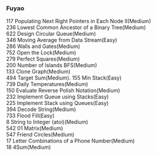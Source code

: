 ### Fuyao
 117 Populating Next Right Pointers in Each Node II(Medium)  
 236 Lowest Common Ancestor of a Binary Tree(Medium)  
 622 Design Circular Queue(Medium)  
 346 Moving Average from Data Stream(Easy)  
 286 Walls and Gates(Medium)  
 752 Open the Lock(Medium)  
 279 Perfect Squares(Medium)  
 200 Number of Islands BFS(Medium)  
 133 Clone Graph(Medium)  
 494 Target Sum(Medium). 
 155 Min Stack(Easy)  
 739 Daily Temperatures(Medium)  
 150 Evaluate Reverse Polish Notation(Medium)  
 232 Implement Queue using Stacks(Easy)  
 225 Implement Stack using Queues(Easy)  
 394 Decode String(Medium)  
 733 Flood Fill(Easy)  
 8 String to Integer (atoi)(Medium)  
 542 01 Matrix(Medium)  
 547 Friend Circles(Medium)  
 17 Letter Combinations of a Phone Number(Medium)  
 18 4Sum(Medium)  
